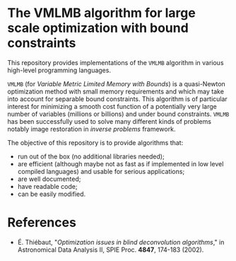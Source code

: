 # The VMLMB algorithm for large scale optimization with bound constraints

This repository provides implementations of the `VMLMB` algorithm
in various high-level programming languages.

`VMLMB` (for *Variable Metric Limited Memory with Bounds*) is a quasi-Newton
optimization method with small memory requirements and which may take into
account for separable bound constraints.  This algorithm is of particular
interest for minimizing a smooth cost function of a potentially very large
number of variables (millions or billions) and under bound constraints.
`VMLMB` has been successfully used to solve many different kinds of problems
notably image restoration in *inverse problems* framework.

The objective of this repository is to provide algorithms that:
* run out of the box (no additional libraries needed);
* are efficient (although maybe not as fast as if implemented in low level
  compiled languages) and usable for serious applications;
* are well documented;
* have readable code;
* can be easily modified.


# References

* É. Thiébaut, "*Optimization issues in blind deconvolution algorithms*," in
  Astronomical Data Analysis II, SPIE Proc. **4847**, 174-183 (2002).
